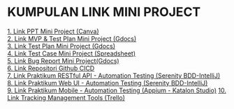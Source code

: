 # KUMPULAN LINK MINI PROJECT
[1. Link PPT Mini Project (Canva)](https://www.canva.com/design/DAFynuyHMn0/JVyjUY5NFCifgR3Jg1Vp4A/edit?utm_content=DAFynuyHMn0&utm_campaign=designshare&utm_medium=link2&utm_source=sharebutton) <br>
[2. Link MVP & Test Plan Mini Project (Gdocs)](https://docs.google.com/document/d/15loCjVfz_KrZtyUvq1idQfvsbupMHME8O2hh0wqFE6Y/edit?usp=sharing) <br>
[3. Link Test Plan Mini Project (Gdocs)](https://docs.google.com/document/d/1qsiSql1qnA-VJk7sIgn1jRi9rEZmA06w/edit?usp=sharing&ouid=105836954103399876691&rtpof=true&sd=true) <br>
[4. Link Test Case Mini Project (Spreadsheet)](https://docs.google.com/spreadsheets/d/1D8HUC-SJT8hoKVvEQOMPXNHhzcVkteJItDg9v9I-cBY/edit?usp=sharing) <br>
[5. Link Bug Report Mini Project(Gdocs)](https://docs.google.com/document/d/14Aebd5zsa_P-GWNTxnfatsKACnX7Snpij4EkfD-m9RY/edit?usp=sharing) <br>
[6. Link Repositori Github CICD](https://github.com/putri-siahaan/CI-CD_Mini-Project.git) <br>
[7. Link Praktikum RESTful API - Automation Testing (Serenity BDD-IntelliJ)](https://drive.google.com/drive/folders/1uMiYAxcAZG5eyEejP0Ppl2heMYh2kehF?usp=sharing) <br>
[8. Link Praktikum Web UI - Automation Testing (Serenity BDD-IntelliJ)](https://drive.google.com/drive/folders/11ualDP9aeEwlM3YWnH9EFtgJkYY_EQya?usp=drive_link) <br>
[9. Link Praktikum Mobile - Automation Testing (Appium - Katalon Studio)](https://drive.google.com/drive/folders/1lo1wp7comkP-RdZnhAVE6dBydUKthfW5?usp=sharing)
[10. Link Tracking Management Tools (Trello)](https://trello.com/invite/b/TB6TZkFq/ATTIa52498f04be9e0d970f3e02dbdf401862D0BBBE5/mini-project-tracking-management-tools)
